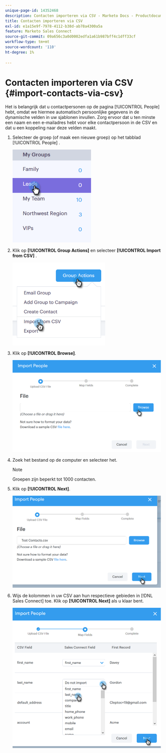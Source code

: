 ```yaml
---
unique-page-id: 14352468
description: Contacten importeren via CSV - Marketo Docs - Productdocumentatie
title: Contacten importeren via CSV
exl-id: e1a15e9f-7978-4112-b38d-ab78a4300a5a
feature: Marketo Sales Connect
source-git-commit: 09a656c3a0d0002edfa1a61b987bff4c1dff33cf
workflow-type: tm+mt
source-wordcount: '110'
ht-degree: 1%

---
```


# Contacten importeren via CSV {#import-contacts-via-csv}

Het is belangrijk dat u contactpersonen op de pagina [!UICONTROL People] hebt, omdat we hiermee automatisch persoonlijke gegevens in de dynamische velden in uw sjablonen invullen. Zorg ervoor dat u ten minste een naam en een e-mailadres hebt voor elke contactpersoon in de CSV en dat u een koppeling naar deze velden maakt.

1. Selecteer de groep (of maak een nieuwe groep) op het tabblad [!UICONTROL People] .

   ![](assets/one.png)

1. Klik op **[!UICONTROL Group Actions]** en selecteer **[!UICONTROL Import from CSV]** .

   ![](assets/two.png)

1. Klik op **[!UICONTROL Browse]**.

   ![](assets/three.png)

1. Zoek het bestand op de computer en selecteer het.

   >[!NOTE]
   >
   >Groepen zijn beperkt tot 1000 contacten.

1. Klik op **[!UICONTROL Next]**.

   ![](assets/four.png)

1. Wijs de kolommen in uw CSV aan hun respectieve gebieden in [!DNL Sales Connect] toe. Klik op **[!UICONTROL Next]** als u klaar bent.

   ![](assets/five.png)
